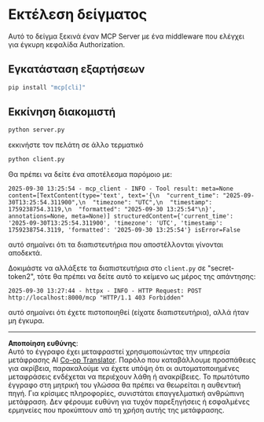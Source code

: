 <!--
CO_OP_TRANSLATOR_METADATA:
{
  "original_hash": "3f68294760a11dd3fdd175bd7f904a92",
  "translation_date": "2025-10-07T01:30:55+00:00",
  "source_file": "03-GettingStarted/11-simple-auth/code/basic/python/README.md",
  "language_code": "el"
}
-->
# Εκτέλεση δείγματος

Αυτό το δείγμα ξεκινά έναν MCP Server με ένα middleware που ελέγχει για έγκυρη κεφαλίδα Authorization.

## Εγκατάσταση εξαρτήσεων

```bash
pip install "mcp[cli]" 
```

## Εκκίνηση διακομιστή

```bash
python server.py
```

εκκινήστε τον πελάτη σε άλλο τερματικό

```bash
python client.py
```

Θα πρέπει να δείτε ένα αποτέλεσμα παρόμοιο με:

```text
2025-09-30 13:25:54 - mcp_client - INFO - Tool result: meta=None content=[TextContent(type='text', text='{\n  "current_time": "2025-09-30T13:25:54.311900",\n  "timezone": "UTC",\n  "timestamp": 1759238754.3119,\n  "formatted": "2025-09-30 13:25:54"\n}', annotations=None, meta=None)] structuredContent={'current_time': '2025-09-30T13:25:54.311900', 'timezone': 'UTC', 'timestamp': 1759238754.3119, 'formatted': '2025-09-30 13:25:54'} isError=False
```

αυτό σημαίνει ότι τα διαπιστευτήρια που αποστέλλονται γίνονται αποδεκτά.

Δοκιμάστε να αλλάξετε τα διαπιστευτήρια στο `client.py` σε "secret-token2", τότε θα πρέπει να δείτε αυτό το κείμενο ως μέρος της απάντησης:

```text
2025-09-30 13:27:44 - httpx - INFO - HTTP Request: POST http://localhost:8000/mcp "HTTP/1.1 403 Forbidden"
```

αυτό σημαίνει ότι έχετε πιστοποιηθεί (είχατε διαπιστευτήρια), αλλά ήταν μη έγκυρα.

---

**Αποποίηση ευθύνης**:  
Αυτό το έγγραφο έχει μεταφραστεί χρησιμοποιώντας την υπηρεσία μετάφρασης AI [Co-op Translator](https://github.com/Azure/co-op-translator). Παρόλο που καταβάλλουμε προσπάθειες για ακρίβεια, παρακαλούμε να έχετε υπόψη ότι οι αυτοματοποιημένες μεταφράσεις ενδέχεται να περιέχουν λάθη ή ανακρίβειες. Το πρωτότυπο έγγραφο στη μητρική του γλώσσα θα πρέπει να θεωρείται η αυθεντική πηγή. Για κρίσιμες πληροφορίες, συνιστάται επαγγελματική ανθρώπινη μετάφραση. Δεν φέρουμε ευθύνη για τυχόν παρεξηγήσεις ή εσφαλμένες ερμηνείες που προκύπτουν από τη χρήση αυτής της μετάφρασης.